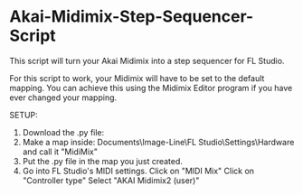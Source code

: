 # Akai-Midimix-Step-Sequencer-Script
This script will turn your Akai Midimix into a step sequencer for FL Studio.

For this script to work, your Midimix will have to be set to the default mapping.
You can achieve this using the Midimix Editor program if you have ever changed your mapping.

SETUP: 
1. Download the .py file:
2. Make a map inside:
      Documents\Image-Line\FL Studio\Settings\Hardware\
      and call it "MidiMix"
3. Put the .py file in the map you just created.
4. Go into FL Studio's MIDI settings.
Click on "MIDI Mix"
Click on "Controller type"
Select "AKAI Midimix2 (user)"
